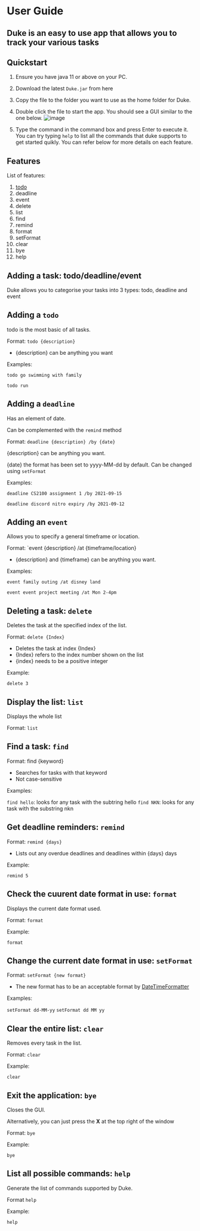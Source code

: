 # User Guide

## Duke is an easy to use app that allows you to track your various tasks

## Quickstart

1. Ensure you have java 11 or above on your PC.
2. Download the latest `Duke.jar` from here
3. Copy the file to the folder you want to use as the home folder for Duke.
4. Double click the file to start the app. You should see a GUI similar to the one below. ![image](https://user-images.githubusercontent.com/77191381/132985807-ec41ad85-1584-4e2f-921f-7f34276489e8.png)

5. Type the command in the command box and press Enter to execute it. You can try typing `help` to list all the commands that duke supports to get started quikly. You can refer below for more details on each feature.


## Features 

List of features:
  1. [todo](#quickstart)
  2. deadline
  3. event
  4. delete
  5. list
  6. find
  7. remind
  8. format
  9. setFormat
  10. clear 
  11. bye
  12. help

## Adding a task: todo/deadline/event
Duke allows you to categorise your tasks into 3 types: todo, deadline and event

## Adding a `todo`
todo is the most basic of all tasks. 

Format: `todo {description}`

  * {description} can be anything you want

Examples:

`todo go swimming with family`

`todo run`

## Adding a `deadline`

Has an element of date.

Can be complemented with the `remind` method

Format: `deadline {description} /by {date}`

{description} can be anything you want.

{date} the format has been set to yyyy-MM-dd by default. Can be changed using `setFormat`

Examples:

`deadline CS2100 assignment 1 /by 2021-09-15`

`deadline discord nitro expiry /by 2021-09-12`

## Adding an `event`

Allows you to specify a general timeframe or location.

Format: `event {description} /at {timeframe/location}

  * {description} and {timeframe} can be anything you want.

Examples:

`event family outing /at disney land`

`event event project meeting /at Mon 2-4pm`

## Deleting a task: `delete`

Deletes the task at the specified index of the list.

Format: `delete {Index}`
  * Deletes the task at index {Index}
  * {Index} refers to the index number shown on the list
  * {index} needs to be a positive integer

Example:

`delete 3`

## Display the list: `list`

Displays the whole list

Format: `list`

## Find a task: `find`

Format: find {keyword}
  * Searches for tasks with that keyword
  * Not case-sensitive

Examples:

`find hello`: looks for any task with the subtring hello
`find NKN`: looks for any task with the substring nkn

## Get deadline reminders: `remind`

Format: `remind {days}`
  * Lists out any overdue deadlines and deadlines within {days} days

Example:

`remind 5`

## Check the cuurent date format in use: `format`

Displays the current date format used.

Format: `format`

Example:

`format`

## Change the current date format in use: `setFormat`

Format: `setFormat {new format}`
  * The new format has to be an acceptable format by [DateTimeFormatter](https://docs.oracle.com/javase/8/docs/api/java/time/format/DateTimeFormatter.html)

Examples:

`setFormat dd-MM-yy`
`setFormat dd MM yy`

## Clear the entire list: `clear`

Removes every task in the list.

Format: `clear`

Example:

`clear`

## Exit the application: `bye`

Closes the GUI. 

Alternatively, you can just press the **X** at the top right of the window

Format: `bye`

Example:

`bye`

## List all possible commands: `help`

Generate the list of commands supported by Duke.

Format `help`

Example:

`help`
